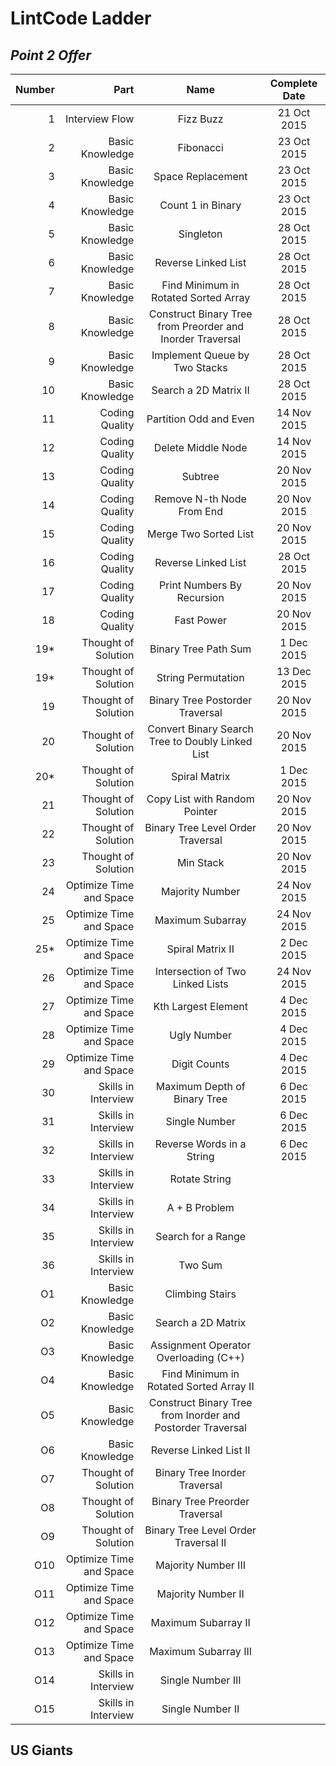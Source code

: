 # LintCode Ladder

## _Point 2 Offer_

| Number | Part | Name | Complete Date |
| ------:| ----:|:----:|:-------------:|
| 1 | Interview Flow | Fizz Buzz | 21 Oct 2015 |
| 2 | Basic Knowledge | Fibonacci | 23 Oct 2015 |
| 3 | Basic Knowledge | Space Replacement | 23 Oct 2015 |
| 4 | Basic Knowledge | Count 1 in Binary | 23 Oct 2015 |
| 5 | Basic Knowledge | Singleton | 28 Oct 2015 |
| 6 | Basic Knowledge | Reverse Linked List | 28 Oct 2015 |
| 7 | Basic Knowledge | Find Minimum in Rotated Sorted Array | 28 Oct 2015 |
| 8 | Basic Knowledge | Construct Binary Tree from Preorder and Inorder Traversal | 28 Oct 2015 |
| 9 | Basic Knowledge | Implement Queue by Two Stacks | 28 Oct 2015 |
| 10| Basic Knowledge | Search a 2D Matrix II | 28 Oct 2015 |
| 11| Coding Quality | Partition Odd and Even | 14 Nov 2015 |
| 12| Coding Quality | Delete Middle Node | 14 Nov 2015 |
| 13| Coding Quality | Subtree | 20 Nov 2015 |
| 14| Coding Quality | Remove N-th Node From End | 20 Nov 2015 |
| 15| Coding Quality | Merge Two Sorted List | 20 Nov 2015 |
| 16| Coding Quality | Reverse Linked List | 28 Oct 2015 |
| 17| Coding Quality | Print Numbers By Recursion | 20 Nov 2015 |
| 18| Coding Quality | Fast Power | 20 Nov 2015 |
|19*| Thought of Solution | Binary Tree Path Sum | 1 Dec 2015 |
|19*| Thought of Solution | String Permutation | 13 Dec 2015 |
| 19| Thought of Solution | Binary Tree Postorder Traversal | 20 Nov 2015 |
| 20| Thought of Solution | Convert Binary Search Tree to Doubly Linked List | 20 Nov 2015 |
|20*| Thought of Solution | Spiral Matrix | 1 Dec 2015 |
| 21| Thought of Solution | Copy List with Random Pointer | 20 Nov 2015 |
| 22| Thought of Solution | Binary Tree Level Order Traversal | 20 Nov 2015 |
| 23| Thought of Solution | Min Stack | 20 Nov 2015 |
| 24| Optimize Time and Space | Majority Number | 24 Nov 2015 |
| 25| Optimize Time and Space | Maximum Subarray | 24 Nov 2015 |
|25*| Optimize Time and Space | Spiral Matrix II | 2 Dec 2015 |
| 26| Optimize Time and Space | Intersection of Two Linked Lists | 24 Nov 2015 |
| 27| Optimize Time and Space | Kth Largest Element | 4 Dec 2015 |
| 28| Optimize Time and Space | Ugly Number | 4 Dec 2015 |
| 29| Optimize Time and Space | Digit Counts | 4 Dec 2015 |
| 30| Skills in Interview | Maximum Depth of Binary Tree | 6 Dec 2015 |
| 31| Skills in Interview | Single Number | 6 Dec 2015 |
| 32| Skills in Interview | Reverse Words in a String | 6 Dec 2015 |
| 33| Skills in Interview | Rotate String | |
| 34| Skills in Interview | A + B Problem | |
| 35| Skills in Interview | Search for a Range | |
| 36| Skills in Interview | Two Sum | |
|O1 | Basic Knowledge | Climbing Stairs | |
|O2 | Basic Knowledge | Search a 2D Matrix | |
|O3 | Basic Knowledge | Assignment Operator Overloading (C++) | |
|O4 | Basic Knowledge | Find Minimum in Rotated Sorted Array II | |
|O5 | Basic Knowledge | Construct Binary Tree from Inorder and Postorder Traversal | |
|O6 | Basic Knowledge | Reverse Linked List II | |
|O7 | Thought of Solution | Binary Tree Inorder Traversal | |
|O8 | Thought of Solution | Binary Tree Preorder Traversal | |
|O9 | Thought of Solution | Binary Tree Level Order Traversal II | |
|O10| Optimize Time and Space | Majority Number III | |
|O11| Optimize Time and Space | Majority Number II | |
|O12| Optimize Time and Space | Maximum Subarray II | |
|O13| Optimize Time and Space | Maximum Subarray III | |
|O14| Skills in Interview | Single Number III | |
|O15| Skills in Interview | Single Number II | |

## US Giants
